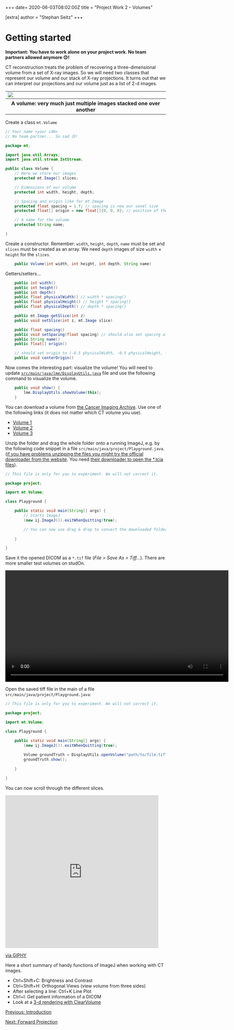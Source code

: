 +++
date= 2020-06-03T08:02:00Z
title = "Project Work 2 – Volumes"

[extra]
author = "Stephan Seitz"
+++

# Getting started

**Important: You have to work alone on your project work. No team partners allowed anymore 😔!**

CT reconstruction treats the problem of recovering a three-dimensional volume from a set of X-ray images.
So we will need two classes that represent our volume and our stack of X-ray projections.
It turns out that we can interpret our projections and our volume just as a list of 2-d images.

<table>
<tr>
<td><img align="center" src="../volume_slices.png" ></td>
</tr>
<tr>
<th>A volume: very much just multiple images stacked one over another</th>
</tr>
</table>

Create a class `mt.Volume`

```java
// Your name <your idm>
// No team partner... So sad 😢!

package mt;

import java.util.Arrays;
import java.util.stream.IntStream;

public class Volume {
    // Here we store our images
    protected mt.Image[] slices;

    // Dimensions of our volume
    protected int width, height, depth;

    // Spacing and origin like for mt.Image
    protected float spacing = 1.f; // spacing is now our voxel size
    protected float[] origin = new float[]{0, 0, 0}; // position of the top-left-bottom corner

    // A name for the volume
    protected String name;

}
```

Create a constructor. Remember: `width`, `height`, `depth`, `name` must be set and `slices` must be created as an array.
We need `depth` images of size `width` $\times$ `height` for the `slices`.

```java
    public Volume(int width, int height, int depth, String name)
```

Getters/setters...
```java
    public int width()
    public int height()
    public int depth()
    public float physicalWidth() // width * spacing()
    public float physicalHeight() // height * spacing()
    public float physicalDepth() // depth * spacing()

    public mt.Image getSlice(int z) 
    public void setSlice(int z, mt.Image slice)

    public float spacing()
    public void setSpacing(float spacing) // should also set spacing also for all slices!
    public String name()
    public float[] origin()

    // should set origin to (-0.5 physicalWidth, -0.5 physicalHeight, -0.5 physicalDepth) and call centerOrigin on each slice
    public void centerOrigin()
```

Now comes the interesting part: visualize the volume!
You will need to update [`src/main/java/lme/DisplayUtils.java`](https://github.com/mt2-erlangen/exercises-ss2020/blob/master/src/main/java/lme/DisplayUtils.java) file and use the following command to visualize the volume.

```java
    public void show() {
        lme.DisplayUtils.showVolume(this);
    }
```

You can download a volume from [the Cancer Imaging Archive](https://wiki.cancerimagingarchive.net/display/Public/RIDER+Lung+CT).
Use one of the following links (it does not matter which CT volume you use).

- [Volume 1](https://services.cancerimagingarchive.net/services/v3/TCIA/query/getImage?SeriesInstanceUID=1.3.6.1.4.1.9328.50.1.152572901056058406211409536989510187742)
- [Volume 2](https://services.cancerimagingarchive.net/services/v3/TCIA/query/getImage?SeriesInstanceUID=1.3.6.1.4.1.9328.50.1.136792069117584747719409894247257396682)
- [Volume 3](https://services.cancerimagingarchive.net/services/v3/TCIA/query/getImage?SeriesInstanceUID=1.3.6.1.4.1.9328.50.1.245630263591502535745452645381329674063)

Unzip the folder and drag the whole folder onto a running ImageJ, e.g. by the following code snippet in a file `src/main/java/project/Playground.java`.
([if you have problems unzipping the files you might try the official downloader from the website](https://www.cancerimagingarchive.net/nbia-search/?CollectionCriteria=RIDER%20Lung%20CT). You need [their downloader to open the *.tcia files](https://wiki.cancerimagingarchive.net/display/NBIA/Downloading+TCIA+Images)).



```java
// This file is only for you to experiment. We will not correct it.

package project;

import mt.Volume;

class Playground {

    public static void main(String[] args) {
        // Starts ImageJ
        (new ij.ImageJ()).exitWhenQuitting(true);

        // You can now use drag & drop to convert the downloaded folder into a *.tif file
        
    }

}

```

Save it the opened DICOM as a `*.tif` file (*File > Save As > Tiff...*).
There are more smaller test volumes on studOn.

<video controls loop width="700">
  <source src="./dicom_import_demo.webm" type="video/webm">
</video> 
<!--- [Volume 1](https://services.cancerimagingarchive.net/services/v3/TCIA/query/getImage?SeriesInstanceUID=1.3.6.1.4.1.14519.5.2.1.4320.5030.411911859032422710586149276741)-->
<!--- [Volume 2](https://services.cancerimagingarchive.net/services/v3/TCIA/query/getImage?SeriesInstanceUID=1.3.6.1.4.1.14519.5.2.1.4320.5030.300069571844254433153455037441)-->
<!--- [Volume 3](https://services.cancerimagingarchive.net/services/v3/TCIA/query/getImage?SeriesInstanceUID=1.3.6.1.4.1.14519.5.2.1.4320.5030.167938164374243671184910060739)-->


Open the saved tiff file in the main of a file `src/main/java/project/Playground.java`:


```java
// This file is only for you to experiment. We will not correct it.

package project;

import mt.Volume;

class Playground {

    public static void main(String[] args) {
        (new ij.ImageJ()).exitWhenQuitting(true);
        
        Volume groundTruth = DisplayUtils.openVolume("path/to/file.tif");
        groundTruth.show();
        
    }

}

```

You can now scroll through the different slices.
<iframe src="https://giphy.com/embed/3o6gbenQcUjEGTaNfW" width="480" height="480" frameBorder="0" class="giphy-embed" allowFullScreen></iframe><p><a href="https://giphy.com/gifs/sloth-sloths-slothilda-3o6gbenQcUjEGTaNfW">via GIPHY</a></p>

Here a short summary of handy functions of ImageJ when working with CT images.

- Ctrl+Shift+C: Brightness and Contrast
- Ctrl+Shift+H: Orthogonal Views (view volume from three sides)
- After selecting a line: Ctrl+K Line Plot
- Ctrl+I: Get patient information of a DICOM
- Look at a [3-d rendering with ClearVolume](../clearvolume)


[Previous: Introduction](../introduction) 

[Next: Forward Projection](../projection)
